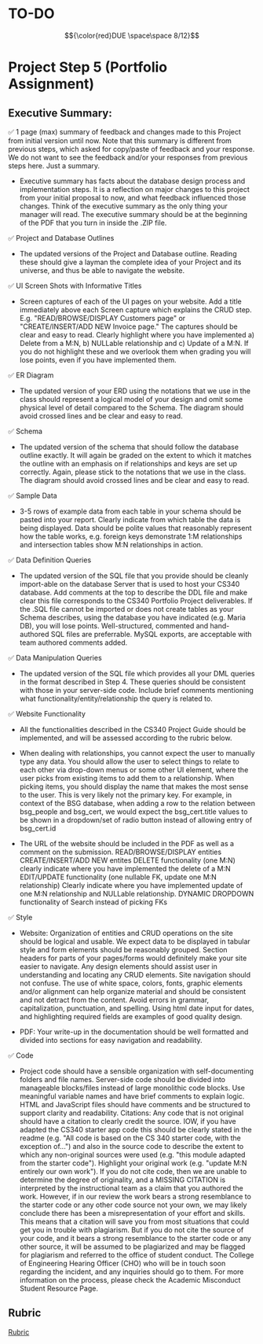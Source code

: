 # TO-DO 
$${\color{red}DUE \space\space 8/12}$$
# Project Step 5 (Portfolio Assignment)

## Executive Summary:

:white_check_mark: 1 page (max) summary of feedback and changes made to this Project from initial version until now.
Note that this summary is different from previous steps, which asked for copy/paste of feedback and your response. We do not want to see the feedback and/or your responses from previous steps here. Just a summary.  

-   Executive summary has facts about the database design process and implementation steps. It is a reflection on major changes to this project from your initial proposal to now, and what feedback influenced those changes.  Think of the executive summary as the only thing your manager will read.
The executive summary should be at the beginning of the PDF that you turn in inside the .ZIP file.

:white_check_mark: Project and Database Outlines

-   The updated versions of the Project and Database outline. Reading these should give a layman the complete idea of your Project and its universe, and thus be able to navigate the website.

:white_check_mark: UI Screen Shots with Informative Titles

-   Screen captures of each of the UI pages on your website. Add a title immediately above each Screen capture which explains the CRUD step. E.g. "READ/BROWSE/DISPLAY Customers page" or "CREATE/INSERT/ADD NEW Invoice page." The captures should be clear and easy to read. Clearly highlight where you have implemented a) Delete from a M:N, b) NULLable relationship and c) Update of a M:N. If you do not highlight these and we overlook them when grading you will lose points, even if you have implemented them. 

:white_check_mark: ER Diagram

-   The updated version of your ERD using the notations that we use in the class should represent a logical model of your design and omit some physical level of detail compared to the Schema. The diagram should avoid crossed lines and be clear and easy to read.


:white_check_mark: Schema 

-   The updated version of the schema that should follow the database outline exactly. It will again be graded on the extent to which it matches the outline with an emphasis on if relationships and keys are set up correctly. Again, please stick to the notations that we use in the class. The diagram should avoid crossed lines and be clear and easy to read. 

:white_check_mark: Sample Data

-   3-5 rows of example data from each table in your schema should be pasted into your report. Clearly indicate from which table the data is being displayed. Data should be polite values that reasonably represent how the table works, e.g. foreign keys demonstrate 1:M relationships and intersection tables show M:N relationships in action.  

:white_check_mark: Data Definition Queries

-   The updated version of the SQL file that you provide should be cleanly import-able on the database Server that is used to host your CS340 database. Add comments at the top to describe the DDL file and make clear this file corresponds to the CS340 Portfolio Project deliverables. If the .SQL file cannot be imported or does not create tables as your Schema describes, using the database you have indicated (e.g. Maria DB), you will lose points. Well-structured, commented and hand-authored SQL files are preferrable. MySQL exports, are acceptable with team authored comments added. 

:white_check_mark: Data Manipulation Queries

-   The updated version of the SQL file which provides all your DML queries in the format described in Step 4. These queries should be consistent with those in your server-side code. Include brief comments mentioning what functionality/entity/relationship the query is related to.

:white_check_mark: Website Functionality

-   All the functionalities described in the CS340 Project Guide should be implemented, and will be assessed according to the rubric below.

-   When dealing with relationships, you cannot expect the user to manually type any data. You should allow the user to select things to relate to each other via drop-down menus or some other UI element, where the user picks from existing items to add them to a relationship. When picking items, you should display the name that makes the most sense to the user. This is very likely not the primary key. For example, in context of the BSG database, when adding a row to the relation between bsg_people and bsg_cert, we would expect the bsg_cert.title values to be shown in a dropdown/set of radio button instead of allowing entry of bsg_cert.id

-   The URL of the website should be included in the PDF as well as a comment on the submission.
READ/BROWSE/DISPLAY entities
CREATE/INSERT/ADD NEW entites
DELETE functionality (one M:N) clearly indicate where you have implemented the delete of a M:N
EDIT/UPDATE functionality (one nullable FK, update one M:N relationship) Clearly indicate where you have implemented update of one M:N relationship and NULLable relationship.
DYNAMIC DROPDOWN functionality of Search instead of picking FKs

:white_check_mark: Style

-   Website: Organization of entities and CRUD operations on the site should be logical and usable. We expect data to be displayed in tabular style and form elements should be reasonably grouped. Section headers for parts of your pages/forms would definitely make your site easier to navigate. Any design elements should assist user in understanding and locating any CRUD elements. Site navigation should not confuse. The use of white space, colors, fonts, graphic elements and/or alignment can help organize material and should be consistent and not detract from the content. Avoid errors in grammar, capitalization, punctuation, and spelling. Using html date input for dates, and highlighting required fields are examples of good quality design. 

-   PDF: Your write-up in the documentation should be well formatted and divided into sections for easy navigation and readability.

:white_check_mark: Code

-   Project code should have a sensible organization with self-documenting folders and file names. Server-side code should be divided into manageable blocks/files instead of large monolithic code blocks.  Use meaningful variable names and have brief comments to explain logic.  HTML and JavaScript files should have comments and be structured to support clarity and readability.
Citations: Any code that is not original should have a citation to clearly credit the source. IOW, if you have adapted the CS340 starter app code this should be clearly stated in the readme (e.g. "All code is based on the CS 340 starter code, with the exception of...") and also in the source code to describe the extent to which any non-original sources were used (e.g. "this module adapted from the starter code"). Highlight your original work (e.g. "update M:N entirely our own work"). If you do not cite code, then we are unable to determine the degree of originality, and a MISSING CITATION is interpreted by the instructional team as a claim that you authored the work. However, if in our review the work bears a strong resemblance to the starter code or any other code source not your own, we may likely conclude there has been a misrepresentation of your effort and skills. This means that a citation will save you from most situations that could get you in trouble with plagiarism. But if you do not cite the source of your code, and it bears a strong resemblance to the starter code or any other source, it will be assumed to be plagiarized and may be flagged for plagiarism and referred to the office of student conduct. The College of Engineering Hearing Officer (CHO) who will be in touch soon regarding the incident, and any inquiries should go to them. For more information on the process, please check the Academic Misconduct Student Resource Page. 

## Rubric
[Rubric](https://canvas.oregonstate.edu/courses/1967354/assignments/9690219)